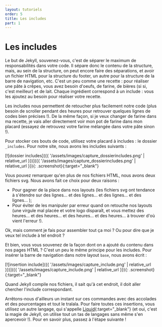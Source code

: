 ```yaml
---
layout: tutoriels
order: 5
title: Les includes
part: 1
---
```

# Les includes
Le but de Jekyll, souvenez-vous, c'est de séparer le maximum de responsabilités dans votre code. Il sépare donc le contenu de la structure, mais, au sein de la structure, on peut encore faire des séparations, et avoir un fichier HTML pour la structure du footer, un autre pour la structure de la barre de navigation, etc. C'est un peu comme une recette : pour réaliser une pâte à crêpes, vous avez besoin d'oeufs, de farine, de bières (si si, c'est meilleur) et de lait. Chaque ingrédient correspond à un include : vous les ajoutez au besoin pour réaliser votre recette. 

Les includes nous permettent de retoucher plus facilement notre code (plus besoin de scroller pendant des heures pour retrouver quelques lignes de codes bien précises !). De la même façon, si je veux changer de farine dans ma recette, je vais aller directement voir mon pot de farine dans mon placard (essayez de retrouvez votre farine mélangée dans votre pâte sinon !).

Pour stocker ces bouts de code, utilisez votre placard à includes : le dossier `_includes`. Pour notre site, nous avons les includes suivants :

[![dossier includes]({{ '/assets/images/capture_dossierincludes.png' | relative_url }})]({{ '/assets/images/capture_dossierincludes.png' | relative_url }}){: .screenshot}{:target="_blank"}

Vous pouvez remarquer qu'en plus de nos fichiers HTML, nous avons deux fichiers svg. Nous avons fait ce choix pour deux raisons :
- Pour gagner de la place dans nos layouts (les fichiers svg ont tendance à s'étendre sur des lignes... et des lignes... et des lignes... et des lignes... );
- Pour éviter de les manipuler par erreur quand on retouche nos layouts (une virgule mal placée et votre logo disparaît, et vous mettez des heures... et des heures... et des heures... et des heures... à trouver d'où vient l'erreur !).

Ok, mais comment je fais pour assembler tout ça moi ? Ou pour dire que je veux tel include à tel endroit ? 

Et bien, vous vous souvenez de la façon dont on a ajouté du contenu dans nos pages HTML ? C'est un peu le même principe pour les includes. Pour insérer la barre de navigation dans notre layout `base`, nous avons écrit : 

[![insertion include]({{ '/assets/images/capture_include.png' | relative_url }})]({{ '/assets/images/capture_include.png' | relative_url }}){: .screenshot}{:target="_blank"}

Quand Jekyll compile nos fichiers, il sait qu'à cet endroit, il doit aller chercher l'include correspondant.

Arrêtons-nous d'ailleurs un instant sur ces commandes avec des accolades et des pourcentages et tout le tralala. Pour faire toutes ces insertions, vous utilisez un autre langage, qui s'appelle [Liquid](https://shopify.github.io/liquid/basics/introduction/){:target="_blank"} (et oui, c'est la magie de Jekyll, on utilise tout un tas de langages sans même s'en apercevoir !). Pour en savoir plus, passez à l'étape suivante !
